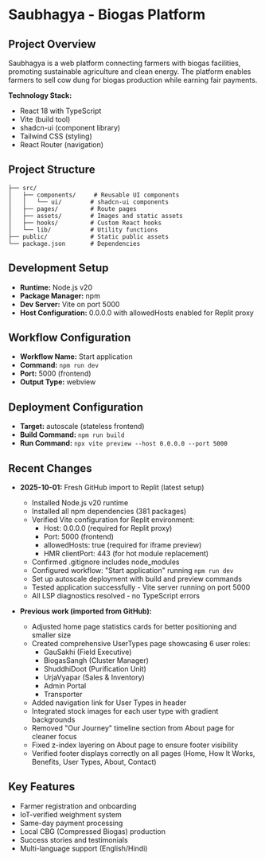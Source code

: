 # Saubhagya - Biogas Platform

## Project Overview
Saubhagya is a web platform connecting farmers with biogas facilities, promoting sustainable agriculture and clean energy. The platform enables farmers to sell cow dung for biogas production while earning fair payments.

**Technology Stack:**
- React 18 with TypeScript
- Vite (build tool)
- shadcn-ui (component library)
- Tailwind CSS (styling)
- React Router (navigation)

## Project Structure
```
├── src/
│   ├── components/     # Reusable UI components
│   │   └── ui/        # shadcn-ui components
│   ├── pages/         # Route pages
│   ├── assets/        # Images and static assets
│   ├── hooks/         # Custom React hooks
│   └── lib/           # Utility functions
├── public/            # Static public assets
└── package.json       # Dependencies
```

## Development Setup
- **Runtime:** Node.js v20
- **Package Manager:** npm
- **Dev Server:** Vite on port 5000
- **Host Configuration:** 0.0.0.0 with allowedHosts enabled for Replit proxy

## Workflow Configuration
- **Workflow Name:** Start application
- **Command:** `npm run dev`
- **Port:** 5000 (frontend)
- **Output Type:** webview

## Deployment Configuration
- **Target:** autoscale (stateless frontend)
- **Build Command:** `npm run build`
- **Run Command:** `npx vite preview --host 0.0.0.0 --port 5000`

## Recent Changes
- **2025-10-01:** Fresh GitHub import to Replit (latest setup)
  - Installed Node.js v20 runtime
  - Installed all npm dependencies (381 packages)
  - Verified Vite configuration for Replit environment:
    * Host: 0.0.0.0 (required for Replit proxy)
    * Port: 5000 (frontend)
    * allowedHosts: true (required for iframe preview)
    * HMR clientPort: 443 (for hot module replacement)
  - Confirmed .gitignore includes node_modules
  - Configured workflow: "Start application" running `npm run dev`
  - Set up autoscale deployment with build and preview commands
  - Tested application successfully - Vite server running on port 5000
  - All LSP diagnostics resolved - no TypeScript errors
  
- **Previous work (imported from GitHub):**
  - Adjusted home page statistics cards for better positioning and smaller size
  - Created comprehensive UserTypes page showcasing 6 user roles:
    * GauSakhi (Field Executive)
    * BiogasSangh (Cluster Manager)
    * ShuddhiDoot (Purification Unit)
    * UrjaVyapar (Sales & Inventory)
    * Admin Portal
    * Transporter
  - Added navigation link for User Types in header
  - Integrated stock images for each user type with gradient backgrounds
  - Removed "Our Journey" timeline section from About page for cleaner focus
  - Fixed z-index layering on About page to ensure footer visibility
  - Verified footer displays correctly on all pages (Home, How It Works, Benefits, User Types, About, Contact)

## Key Features
- Farmer registration and onboarding
- IoT-verified weighment system
- Same-day payment processing
- Local CBG (Compressed Biogas) production
- Success stories and testimonials
- Multi-language support (English/Hindi)
